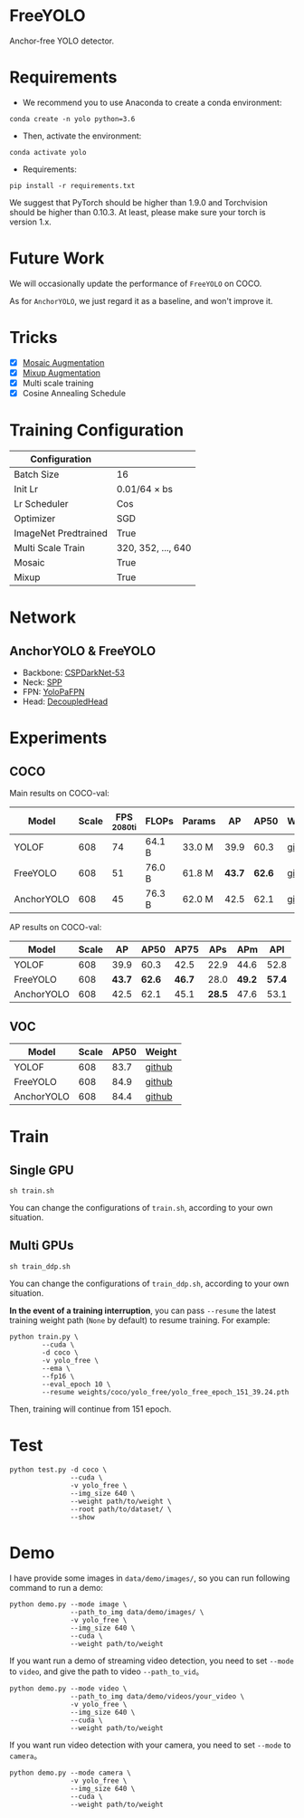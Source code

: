 # FreeYOLO
Anchor-free YOLO detector.

# Requirements
- We recommend you to use Anaconda to create a conda environment:
```Shell
conda create -n yolo python=3.6
```

- Then, activate the environment:
```Shell
conda activate yolo
```

- Requirements:
```Shell
pip install -r requirements.txt 
```

We suggest that PyTorch should be higher than 1.9.0 and Torchvision should be higher than 0.10.3. 
At least, please make sure your torch is version 1.x.

# Future Work
We will occasionally update the performance of ```FreeYOLO``` on COCO.

As for ```AnchorYOLO```, we just regard it as a baseline, and won't improve it.

# Tricks
- [x] [Mosaic Augmentation](https://github.com/yjh0410/FreeYOLO/blob/master/dataset/transforms.py)
- [x] [Mixup Augmentation](https://github.com/yjh0410/FreeYOLO/blob/master/dataset/transforms.py)
- [x] Multi scale training
- [x] Cosine Annealing Schedule

# Training Configuration
|   Configuration         |                      |
|-------------------------|----------------------|
| Batch Size              | 16                   |
| Init Lr                 | 0.01/64 × bs         |
| Lr Scheduler            | Cos                  |
| Optimizer               | SGD                  |
| ImageNet Predtrained    | True                 |
| Multi Scale Train       | 320, 352, ..., 640   |
| Mosaic                  | True                 |
| Mixup                   | True                 |

# Network
## AnchorYOLO & FreeYOLO
- Backbone: [CSPDarkNet-53](https://github.com/yjh0410/FreeYOLO/blob/master/models/backbone/cspdarknet.py)
- Neck: [SPP](https://github.com/yjh0410/FreeYOLO/blob/master/models/neck/spp.py)
- FPN: [YoloPaFPN](https://github.com/yjh0410/FreeYOLO/blob/master/models/neck/yolopafpn.py)
- Head: [DecoupledHead](https://github.com/yjh0410/FreeYOLO/blob/master/models/head/decoupled_head.py)

# Experiments
## COCO

Main results on COCO-val:

| Model        |  Scale  | FPS<sup><br>2080ti |  FLOPs  |  Params |    AP    |    AP50    |  Weight  |
|--------------|---------|--------------------|---------|---------|----------|------------|----------|
| YOLOF        |  608    |  74                |  64.1 B |  33.0 M |   39.9   |    60.3    | [github](https://github.com/yjh0410/FreeYOLO/releases/download/weight/yolof_39.9_60.3.pth) |
| FreeYOLO     |  608    |  51                |  76.0 B |  61.8 M | **43.7** |  **62.6**  | [github](https://github.com/yjh0410/FreeYOLO/releases/download/weight/yolo_free_43.7_62.6.pth) |
| AnchorYOLO   |  608    |  45                |  76.3 B |  62.0 M |   42.5   |    62.1    | [github](https://github.com/yjh0410/FreeYOLO/releases/download/weight/yolo_anchor_42.5_62.1.pth) |

AP results on COCO-val:

| Model        |  Scale  |  AP      |  AP50      |  AP75      |  APs      |  APm      |  APl      |
|--------------|---------|----------|------------|------------|-----------|-----------|-----------|
| YOLOF        |  608    |   39.9   |    60.3    |    42.5    |    22.9   |    44.6   |   52.8    |
| FreeYOLO     |  608    | **43.7** |  **62.6**  |  **46.7**  |    28.0   |  **49.2** | **57.4**  |
| AnchorYOLO   |  608    |   42.5   |    62.1    |    45.1    |  **28.5** |    47.6   |   53.1    |

## VOC

| Model        |  Scale  |  AP50 |  Weight  |
|--------------|---------|-------|----------|
| YOLOF        |  608    |  83.7 | [github](https://github.com/yjh0410/FreeYOLO/releases/download/weight/yolof_83.7.pth) |
| FreeYOLO     |  608    |  84.9 | [github](https://github.com/yjh0410/FreeYOLO/releases/download/weight/yolo_free_84.9.pth) |
| AnchorYOLO   |  608    |  84.4 | [github](https://github.com/yjh0410/FreeYOLO/releases/download/weight/yolo_anchor_84.4.pth) |

# Train
## Single GPU
```Shell
sh train.sh
```

You can change the configurations of `train.sh`, according to your own situation.

## Multi GPUs
```Shell
sh train_ddp.sh
```

You can change the configurations of `train_ddp.sh`, according to your own situation.

**In the event of a training interruption**, you can pass `--resume` the latest training
weight path (`None` by default) to resume training. For example:

```Shell
python train.py \
        --cuda \
        -d coco \
        -v yolo_free \
        --ema \
        --fp16 \
        --eval_epoch 10 \
        --resume weights/coco/yolo_free/yolo_free_epoch_151_39.24.pth
```

Then, training will continue from 151 epoch.

# Test
```Shell
python test.py -d coco \
               --cuda \
               -v yolo_free \
               --img_size 640 \
               --weight path/to/weight \
               --root path/to/dataset/ \
               --show
```

# Demo
I have provide some images in `data/demo/images/`, so you can run following command to run a demo:

```Shell
python demo.py --mode image \
               --path_to_img data/demo/images/ \
               -v yolo_free \
               --img_size 640 \
               --cuda \
               --weight path/to/weight
```

If you want run a demo of streaming video detection, you need to set `--mode` to `video`, and give the path to video `--path_to_vid`。

```Shell
python demo.py --mode video \
               --path_to_img data/demo/videos/your_video \
               -v yolo_free \
               --img_size 640 \
               --cuda \
               --weight path/to/weight
```

If you want run video detection with your camera, you need to set `--mode` to `camera`。

```Shell
python demo.py --mode camera \
               -v yolo_free \
               --img_size 640 \
               --cuda \
               --weight path/to/weight
```
